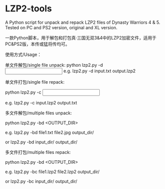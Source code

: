 # LZP2-tools

A Python script for unpack and repack LZP2 files of Dynasty Warriors 4 &amp; 5. Tested on PC and PS2 version, original and XL version. 

一款Python脚本，用于解包和打包真·三国无双3&amp;4中的LZP2加密文件，适用于PC&amp;PS2版，本传或猛将传均可。

使用方式/Usage：

单文件解包/single file unpack:
python lzp2.py -d <INPUT> <OUTPUT>  e.g. lzp2.py -d input.txt output.lzp2

单文件打包/single file repack:

python lzp2.py -c <INPUT> <OUTPUT> 

e.g. lzp2.py -c input.lzp2 output.txt

多文件解包/multiple files unpack:

python lzp2.py -bd <INPUTS> <OUTPUT_DIR> 

e.g. lzp2.py -bd file1.txt file2.jpg output_dir/ 

or lzp2.py -bd input_dir/ output_dir/

多文件打包/multiple files repack:

python lzp2.py -bd <INPUTS> <OUTPUT_DIR> 

e.g. lzp2.py -bc file1.lzp2 file2.lzp2 output_dir/ 

or lzp2.py -bc input_dir/ output_dir/
